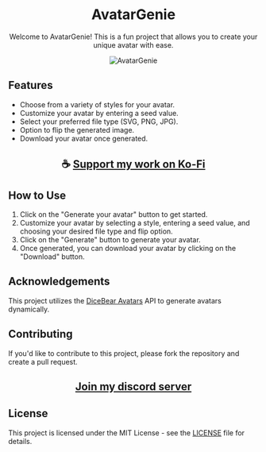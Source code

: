 <div align="center">

# AvatarGenie

Welcome to AvatarGenie! This is a fun project that allows you to create your unique avatar with ease.

![AvatarGenie](https://github.com/ThatSINEWAVE/AvatarGenie/assets/133239148/96b1bc9a-7cca-4e8d-9203-74a84fcc859a)

</div>

## Features

- Choose from a variety of styles for your avatar.
- Customize your avatar by entering a seed value.
- Select your preferred file type (SVG, PNG, JPG).
- Option to flip the generated image.
- Download your avatar once generated.

<div align="center">

## ☕ [Support my work on Ko-Fi](https://ko-fi.com/thatsinewave)

</div>

## How to Use

1. Click on the "Generate your avatar" button to get started.
2. Customize your avatar by selecting a style, entering a seed value, and choosing your desired file type and flip option.
3. Click on the "Generate" button to generate your avatar.
4. Once generated, you can download your avatar by clicking on the "Download" button.

## Acknowledgements

This project utilizes the [DiceBear Avatars](https://www.dicebear.com/) API to generate avatars dynamically.

## Contributing
If you'd like to contribute to this project, please fork the repository and create a pull request.

<div align="center">

## [Join my discord server](https://discord.gg/2nHHHBWNDw)

</div>

## License

This project is licensed under the MIT License - see the [LICENSE](https://github.com/ThatSINEWAVE/AvatarGenie/blob/main/LICENSE) file for details.
